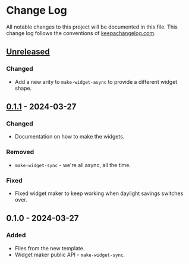 # Change Log
All notable changes to this project will be documented in this file. This change log follows the conventions of [keepachangelog.com](http://keepachangelog.com/).

## [Unreleased]
### Changed
- Add a new arity to `make-widget-async` to provide a different widget shape.

## [0.1.1] - 2024-03-27
### Changed
- Documentation on how to make the widgets.

### Removed
- `make-widget-sync` - we're all async, all the time.

### Fixed
- Fixed widget maker to keep working when daylight savings switches over.

## 0.1.0 - 2024-03-27
### Added
- Files from the new template.
- Widget maker public API - `make-widget-sync`.

[Unreleased]: https://github.com/ie.simm/simmie/compare/0.1.1...HEAD
[0.1.1]: https://github.com/ie.simm/simmie/compare/0.1.0...0.1.1
